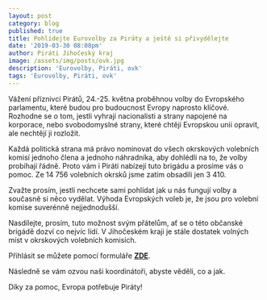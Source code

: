 ```yaml
---
layout: post
category: blog
published: true
title: Pohlídejte Eurovolby za Piráty a ještě si přivydělejte
date: '2019-03-30 08:08pm'
author: Piráti Jihočeský kraj
image: /assets/img/posts/ovk.jpg
description: 'Eurovolby, Piráti, ovk'
tags: 'Eurovolby, Piráti, ovk'
---
```

Vážení příznivci Pirátů, 24.-25. května proběhnou volby do Evropského parlamentu, které budou pro budoucnost Evropy naprosto klíčové. Rozhodne se o tom, jestli vyhrají nacionalisti a strany napojené na korporace, nebo svobodomyslné strany, které chtějí Evropskou unii opravit, ale nechtějí ji rozložit.

Každá politická strana má právo nominovat do všech okrskových volebních komisí jednoho člena a jednoho náhradníka, aby dohlédli na to, že volby probíhají řádně. Proto vám i Piráti nabízejí tuto brigádu a prosíme vás o pomoc. Ze 14 756 volebních okrsků jsme zatím obsadili jen 3 410. 

Zvažte prosím, jestli nechcete sami pohlídat jak u nás fungují volby a současně si něco vydělat. Výhoda Evropských voleb je, že jsou pro volební komise suverénně nejjednodušší.

Nasdílejte, prosím, tuto možnost svým přátelům, ať se o této občanské brigádě dozví co nejvíc lidí. V Jihočeském kraji je stále dostatek volných míst v okrskových volebních komisích.

Přihlásit se můžete pomocí formuláře [**ZDE**](https://ovk.pirati.cz/).

Následně se vám ozvou naši koordinátoři, abyste věděli, co a jak.

Díky za pomoc, Evropa potřebuje Piráty!
